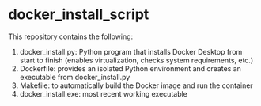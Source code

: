 # docker_install_script

 This repository contains the following:
1. docker_install.py: Python program that installs Docker Desktop from start to finish (enables virtualization, checks system requirements, etc.)
2. Dockerfile: provides an isolated Python environment and creates an executable from docker_install.py
3. Makefile: to automatically build the Docker image and run the container
4. docker_install.exe: most recent working executable
